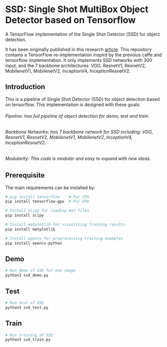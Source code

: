 # SSD: Single Shot MultiBox Object Detector based on Tensorflow

A TensorFlow implementation of the Single Shot Detector (SSD) for object detection. 

It has been originally published in this research [article](https://arxiv.org/abs/1512.02325). This repository contains a TensorFlow re-implementation inspird by the prevoius caffe and tensorflow implementation. It only implements SSD networks with 300 input, and the 7 backbone architectures: VGG, ResnetV1, ResnetV2, MobilenetV1, MobilenetV2, InceptionV4, InceptionResnetV2.



## Introduction
This is a pipeline of Single Shot Detector (SSD) for object detection based on tensorflow. This implementation is designed with these goals:
###### Pipeline: has full pipeline of object detection for demo, test and train.
###### Backbone Networks: has 7 backbone network for SSD including: VGG, ResnetV1, ResnetV2, MobilenetV1, MobilenetV2, InceptionV4, InceptionResnetV2. 
###### Modularity: This code is modular and easy to expand with new ideas.


## Prerequisite
The main requirements can be installed by:

```bash
# pip install tensorflow    # For CPU
pip install tensorflow-gpu  # For GPU

# Install scipy for loading mat files
pip install scipy

# Install matplotlib for visualizing tracking results
pip install matplotlib

# Install opencv for preprocessing training examples
pip install opencv-python
```


## Demo
```python
# Run demo of SSD for one image
python3 ssd_demo.py

```


## Test
```python
# Run test of SSD
python3 ssd_test.py

```


## Train
```python
# Run training of SSD
python3 ssd_train.py

```





